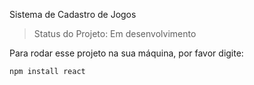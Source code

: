 <hi>Sistema de Cadastro de Jogos</h1>

> Status do Projeto: Em desenvolvimento

Para rodar esse projeto na sua máquina, por favor digite:

```
npm install react
```

